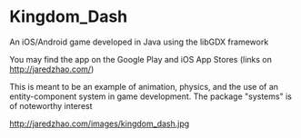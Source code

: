 # Kingdom_Dash
An iOS/Android game developed in Java using the libGDX framework

You may find the app on the Google Play and iOS App Stores (links on http://jaredzhao.com/)

This is meant to be an example of animation, physics, and the use of an entity-component system in game development.
The package "systems" is of noteworthy interest

http://jaredzhao.com/images/kingdom_dash.jpg
